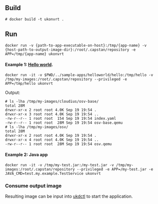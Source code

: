 ## Build

```
# docker build -t ukonvrt .
```

## Run

``docker run -v {path-to-app-executable-on-host}:/tmp/{app-name} -v {host-path-to-output-image-dir}:/root/.capstan/repository -e APP=/tmp/{app-name} ukonvrt``

#### Example 1: [Hello world](https://github.com/myechuri/ukonvrt/sample-apps/helloworld/hello).
```
docker run -it -v $PWD/../sample-apps/helloworld/hello:/tmp/hello -v /tmp/my-images:/root/.capstan/repository --privileged -e APP=/tmp/hello ukonvrt
```

Output:
```
# ls -lha /tmp/my-images/cloudius/osv-base/
total 28M
drwxr-xr-x 2 root root 4.0K Sep 19 19:54 .
drwxr-xr-x 3 root root 4.0K Sep 19 19:54 ..
-rw-r--r-- 1 root root  154 Sep 19 19:54 index.yaml
-rw-r--r-- 1 root root  28M Sep 19 19:54 osv-base.qemu
# ls -lha /tmp/my-images/osv/
total 28M
drwxr-xr-x 2 root root 4.0K Sep 19 19:54 .
drwxr-xr-x 4 root root 4.0K Sep 19 19:54 ..
-rw-r--r-- 1 root root  28M Sep 19 19:54 osv.qemu
```

#### Example 2: Java app
```
docker run -it -v /tmp/my-test.jar:/my-test.jar -v /tmp/my-images:/root/.capstan/repository --privileged -e APP=/my-test.jar -e JAVA_CMD=test.my.example.TestService ukonvrt
```

### Consume output image

Resulting image can be input into [ukdctl](https://github.com/myechuri/ukd/tree/master/ukdctl#test) to start the application.
